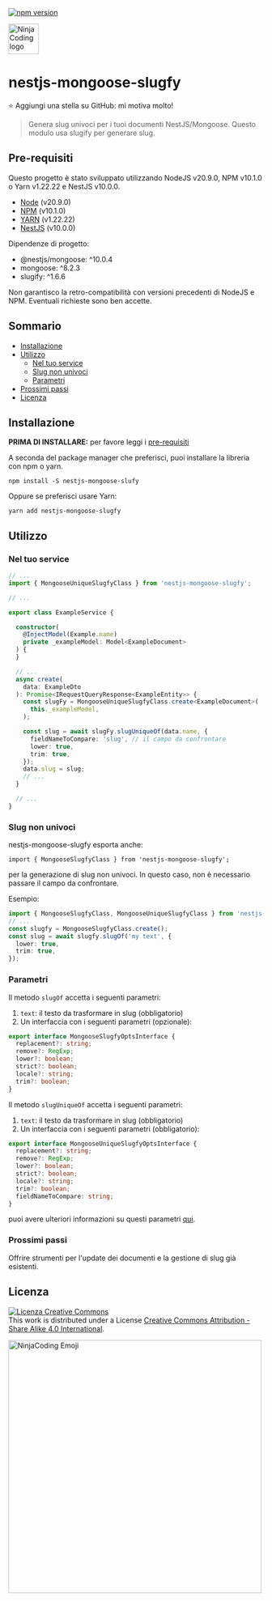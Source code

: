 [![npm version](https://badge.fury.io/js/nestjs-mongoose-slugfy.svg)](https://badge.fury.io/js/nestjs-mongoose-slugfy)

<a href="https://ninjacoding.it/">
     <img src="https://raw.githubusercontent.com/carminemilieni/ninjacoding-commons/main/ninjacoding-primary-logo.svg" alt="NinjaCoding logo" title="NinjaCoding" height="60" />
</a>

# nestjs-mongoose-slugfy

⭐️ Aggiungi una stella su GitHub: mi motiva molto!

> Genera slug univoci per i tuoi documenti NestJS/Mongoose. Questo modulo usa slugify per generare slug.

## Pre-requisiti

Questo progetto è stato sviluppato
utilizzando NodeJS v20.9.0, NPM v10.1.0 o Yarn v1.22.22 e NestJS v10.0.0.

- [Node](http://nodejs.org/) (v20.9.0)
- [NPM](https://npmjs.org/) (v10.1.0)
- [YARN](https://yarnpkg.com/) (v1.22.22)
- [NestJS](https://nestjs.com/) (v10.0.0)

Dipendenze di progetto:

- @nestjs/mongoose: ^10.0.4
- mongoose: ^8.2.3
- slugify: ^1.6.6

Non garantisco la retro-compatibilità con versioni precedenti di NodeJS e NPM.
Eventuali richieste sono ben accette.

## Sommario

- [Installazione](#installazione)
- [Utilizzo](#utilizzo)
    - [Nel tuo service](#nel-tuo-service)
    - [Slug non univoci](#slug-non-univoci)
    - [Parametri](#parametri)
- [Prossimi passi](#prossimi-passi)
- [Licenza](#licenza)

## Installazione

**PRIMA DI INSTALLARE:** per favore leggi i [pre-requisiti](#pre-requisiti)

A seconda del package manager che preferisci, puoi installare la libreria con npm o yarn.

```shell
npm install -S nestjs-mongoose-slufy
```

Oppure se preferisci usare Yarn:

```shell
yarn add nestjs-mongoose-slugfy
```

## Utilizzo

### Nel tuo service

```ts
// ...
import { MongooseUniqueSlugfyClass } from 'nestjs-mongoose-slugfy';

// ...

export class ExampleService {

  constructor(
    @InjectModel(Example.name)
    private _exampleModel: Model<ExampleDocument>
  ) {
  }

  // ...
  async create(
    data: ExampleDto
  ): Promise<IRequestQueryResponse<ExampleEntity>> {
    const slugFy = MongooseUniqueSlugfyClass.create<ExampleDocument>(
      this._exampleModel,
    );

    const slug = await slugFy.slugUniqueOf(data.name, {
      fieldNameToCompare: 'slug', // il campo da confrontare
      lower: true,
      trim: true,
    });
    data.slug = slug;
    // ...
  }

  // ...
}
```

### Slug non univoci

nestjs-mongoose-slugfy esporta anche:

`import { MongooseSlugfyClass } from 'nestjs-mongoose-slugfy';`

per la generazione di slug non univoci.
In questo caso, non è necessario passare il campo da confrontare.

Esempio:

```ts
import { MongooseSlugfyClass, MongooseUniqueSlugfyClass } from 'nestjs-mongoose-slugfy';
// ...
const slugfy = MongooseSlugfyClass.create();
const slug = await slugfy.slugOf('my text', {
  lower: true,
  trim: true,
});
```

### Parametri

Il metodo `slugOf` accetta i seguenti parametri:

1. `text`: il testo da trasformare in slug (obbligatorio)
2. Un interfaccia con i seguenti parametri (opzionale):

```ts
export interface MongooseSlugfyOptsInterface {
  replacement?: string;
  remove?: RegExp;
  lower?: boolean;
  strict?: boolean;
  locale?: string;
  trim?: boolean;
}
```

Il metodo `slugUniqueOf` accetta i seguenti parametri:

1. `text`: il testo da trasformare in slug (obbligatorio)
2. Un interfaccia con i seguenti parametri (obbligatorio):

```ts
export interface MongooseUniqueSlugfyOptsInterface {
  replacement?: string;
  remove?: RegExp;
  lower?: boolean;
  strict?: boolean;
  locale?: string;
  trim?: boolean;
  fieldNameToCompare: string;
}
```

puoi avere ulteriori informazioni su questi parametri [qui](https://www.npmjs.com/package/slugify).

### Prossimi passi

Offrire strumenti per l'update dei documenti e la gestione di slug già esistenti.

## Licenza

<a rel="license" href="http://creativecommons.org/licenses/by-sa/4.0/"><img alt="Licenza Creative Commons" style="border-width:0" src="https://i.creativecommons.org/l/by-sa/4.0/88x31.png" /></a><br />
This work is distributed under a License <a rel="license" href="http://creativecommons.org/licenses/by-sa/4.0/">Creative
Commons Attribution - Share Alike 4.0 International</a>.

<a href="https://ninjacoding.it/">
     <img src="https://raw.githubusercontent.com/carminemilieni/ninjacoding-commons/main/emoji-2.png" alt="NinjaCoding Emoji" title="Emoji" height="500" />
</a>
